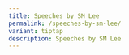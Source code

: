 ```yaml
---
title: Speeches by SM Lee
permalink: /speeches-by-sm-lee/
variant: tiptap
description: Speeches by SM Lee
---
```

<p></p>